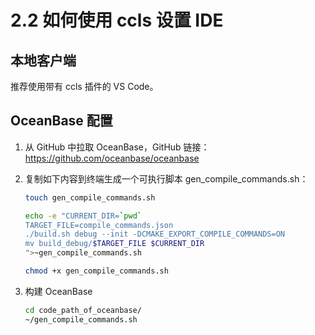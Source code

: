 # 2.2 如何使用 ccls 设置 IDE

## 本地客户端

推荐使用带有 ccls 插件的 VS Code。

## OceanBase 配置

1. 从 GitHub 中拉取 OceanBase，GitHub 链接：<https://github.com/oceanbase/oceanbase>

2. 复制如下内容到终端生成一个可执行脚本 gen_compile_commands.sh：

   ```bash
   touch gen_compile_commands.sh

   echo -e "CURRENT_DIR=`pwd`
   TARGET_FILE=compile_commands.json
   ./build.sh debug --init -DCMAKE_EXPORT_COMPILE_COMMANDS=ON
   mv build_debug/$TARGET_FILE $CURRENT_DIR
   ">~gen_compile_commands.sh

   chmod +x gen_compile_commands.sh
   ```

3. 构建 OceanBase

   ```bash
   cd code_path_of_oceanbase/
   ~/gen_compile_commands.sh
   ```
